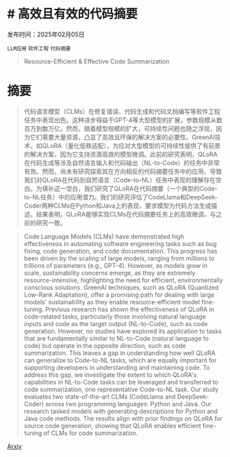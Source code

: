 # # 高效且有效的代码摘要

发布时间：2025年02月05日

`LLM应用` `软件工程` `代码摘要`

> Resource-Efficient & Effective Code Summarization

# 摘要

> 代码语言模型（CLMs）在修复错误、代码生成和代码文档编写等软件工程任务中表现出色。这种进步得益于GPT-4等大型模型的扩展，参数规模从数百万到数万亿。然而，随着模型规模的扩大，可持续性问题也随之浮现，因为它们需要大量资源，凸显了高效且环保的解决方案的必要性。GreenAI技术，如QLoRA（量化低秩适配），为应对大型模型的可持续性提供了有前景的解决方案，因为它支持资源高效的模型微调。此前的研究表明，QLoRA在代码生成等涉及自然语言输入和代码输出（NL-to-Code）的任务中非常有效。然而，尚未有研究探索其在方向相反的代码摘要任务中的应用，导致我们对QLoRA在代码到自然语言（Code-to-NL）任务中表现的理解存在空白。为填补这一空白，我们研究了QLoRA在代码摘要（一个典型的Code-to-NL任务）中的应用潜力。我们的研究评估了CodeLlama和DeepSeek-Coder两种CLMs在Python和Java上的表现，要求模型为代码方法生成描述。结果表明，QLoRA能够实现CLMs在代码摘要任务上的高效微调，与之前的研究一致。

> Code Language Models (CLMs) have demonstrated high effectiveness in automating software engineering tasks such as bug fixing, code generation, and code documentation. This progress has been driven by the scaling of large models, ranging from millions to trillions of parameters (e.g., GPT-4). However, as models grow in scale, sustainability concerns emerge, as they are extremely resource-intensive, highlighting the need for efficient, environmentally conscious solutions. GreenAI techniques, such as QLoRA (Quantized Low-Rank Adaptation), offer a promising path for dealing with large models' sustainability as they enable resource-efficient model fine-tuning. Previous research has shown the effectiveness of QLoRA in code-related tasks, particularly those involving natural language inputs and code as the target output (NL-to-Code), such as code generation. However, no studies have explored its application to tasks that are fundamentally similar to NL-to-Code (natural language to code) but operate in the opposite direction, such as code summarization. This leaves a gap in understanding how well QLoRA can generalize to Code-to-NL tasks, which are equally important for supporting developers in understanding and maintaining code. To address this gap, we investigate the extent to which QLoRA's capabilities in NL-to-Code tasks can be leveraged and transferred to code summarization, one representative Code-to-NL task. Our study evaluates two state-of-the-art CLMs (CodeLlama and DeepSeek-Coder) across two programming languages: Python and Java. Our research tasked models with generating descriptions for Python and Java code methods. The results align with prior findings on QLoRA for source code generation, showing that QLoRA enables efficient fine-tuning of CLMs for code summarization.

[Arxiv](https://arxiv.org/abs/2502.03617)